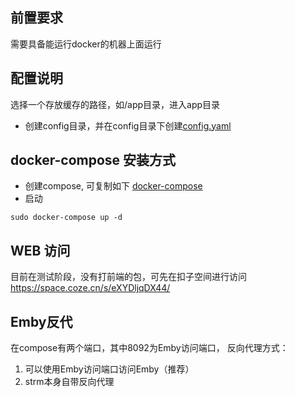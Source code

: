 
## 前置要求
需要具备能运行docker的机器上面运行


## 配置说明
选择一个存放缓存的路径，如/app目录，进入app目录
- 创建config目录，并在config目录下创建[config.yaml](./配置说明.md)

## docker-compose 安装方式
- 创建compose, 可复制如下
[docker-compose](./docker-compose.yml)
- 启动
```angular2html
sudo docker-compose up -d
```

## WEB 访问
目前在测试阶段，没有打前端的包，可先在扣子空间进行访问
https://space.coze.cn/s/eXYDljqDX44/


## Emby反代
在compose有两个端口，其中8092为Emby访问端口，
反向代理方式：
1. 可以使用Emby访问端口访问Emby（推荐）
2. strm本身自带反向代理




